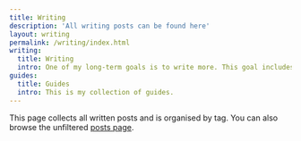 ```yaml
---
title: Writing
description: 'All writing posts can be found here'
layout: writing
permalink: /writing/index.html
writing:
  title: Writing
  intro: One of my long-term goals is to write more. This goal includes learning how to write coherent and understandable essays. 
guides:
  title: Guides
  intro: This is my collection of guides.
---
```


This page collects all written posts and is organised by tag. You can also browse the unfiltered [posts page](/posts/).

